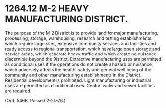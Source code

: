 1264.12 M-2 HEAVY MANUFACTURING DISTRICT.
=========================================

The purpose of the M-2 District is to provide land for major
manufacturing, processing, storage, warehousing, research and testing
establishments which require large sites, extensive community services
and facilities and ready access to regional transportation, which have
large open storage and service areas, which generate heavy traffic and
which create no nuisance discernible beyond the District. Extractive
manufacturing uses are permitted as conditional uses if the operations
do not create a hazard or nuisance which adversely affects the health,
safety and general well being of the community and other manufacturing
establishments in the District. Residential development is prohibited.
Light manufacturing or industrial uses are permitted as conditional
uses. Central water and sewer facilities are required.

(Ord. 546B. Passed 2-25-76.)
